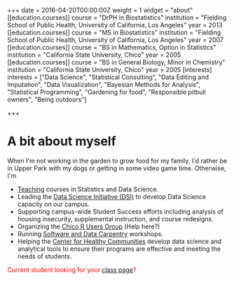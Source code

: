 +++
date = 2016-04-20T00:00:00Z
weight = 1
widget = "about"
[[education.courses]]
course = "DrPH in Biostatistics"
institution = "Fielding School of Public Health, University of California, Los Angeles"
year = 2013
[[education.courses]]
course = "MS in Biostatistics"
institution = "Fielding School of Public Health, University of California, Los Angeles"
year = 2007
[[education.courses]]
course = "BS in Mathematics, Option in Statistics"
institution = "California State University, Chico"
year = 2005
[[education.courses]]
course = "BS in General Biology, Minor in Chemistry"
institution = "California State University, Chico"
year = 2005
[interests]
interests = ["Data Science", "Statistical Consulting", "Data Editing and Imputation", "Data Visualization", "Bayesian Methods for Analysis", "Statistical Programming", "Gardening for food", "Responsible pitbull owners", "Being outdoors"]

+++
# A bit about myself

When I'm not working in the garden to grow food for my family, I'd rather be in Upper Park with my dogs or getting in some video game time. Otherwise, I'm

* [Teaching](#teaching) courses in Statistics and Data Science.
* Leading the [Data Science Initiative (DSI)](http://datascience.csuchico.edu) to develop Data Science capacity on our campus.
* Supporting campus-wide Student Success efforts including analysis of housing insecurity, supplemental instruction, and course redesigns.
* Organizing the [Chico R Users Group](https://www.meetup.com/Chico-R-Users-Group/) (Help here?)
* Running [Software and Data Carpentry](https://carpentries.org/) workshops.
* Helping the [Center for Healthy Communities](https://www.csuchico.edu/chc/) develop data science and analytical tools to ensure their programs are effective and meeting the needs of students.

<span style="color:red">Current student looking for your [class page](#teaching)? </span>